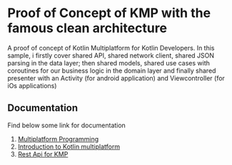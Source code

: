 # Proof of Concept of KMP with the famous clean architecture
A proof of concept of Kotlin Multiplatform for Kotlin Developers. In this sample, i firstly cover shared API, shared network client, shared JSON parsing in the data layer; then  shared models, shared use cases with coroutines for our business logic in the domain layer and finally shared presenter with an Activity (for android application) and Viewcontroller (for iOs applications)

## Documentation
Find below some link for documentation

1. [Multiplatform Programming](https://kotlinlang.org/docs/reference/multiplatform.html)
2. [Introduction to Kotlin multiplatform](https://play.kotlinlang.org/hands-on/Targeting%20iOS%20and%20Android%20with%20Kotlin%20Multiplatform/01_Introduction)
3. [Rest Api for KMP](https://blog.kotlin-academy.com/how-to-create-a-rest-api-client-and-its-integration-tests-in-kotlin-multiplatform-d76c9a1be348)
